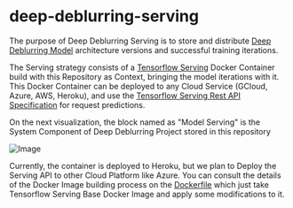 # deep-deblurring-serving
The purpose of Deep Deblurring Serving is to store and distribute [Deep Deblurring Model](https://github.com/ElPapi42/deep-deblurring-model) architecture versions and successful training iterations.

The Serving strategy consists of a [Tensorflow Serving](https://www.tensorflow.org/tfx/guide/serving) Docker Container build with this Repository as Context, bringing the model iterations with it. This Docker Container can be deployed to any Cloud Service (GCloud, Azure, AWS, Heroku), and use the [Tensorflow Serving Rest API Specification](https://www.tensorflow.org/tfx/serving/api_rest) for request predictions.

On the next visualization, the block named as "Model Serving" is the System Component of Deep Deblurring Project stored in this repository

![Image](https://github.com/ElPapi42/deep-deblurring-serving/blob/master/SystemArchitecture.png "Arch")

Currently, the container is deployed to Heroku, but we plan to Deploy the Serving API to other Cloud Platform like Azure. You can consult the details of the Docker Image building process on the [Dockerfile](https://github.com/ElPapi42/deep-deblurring-serving/blob/master/Dockerfile) which just take Tensorflow Serving Base Docker Image and apply some modifications to it.
